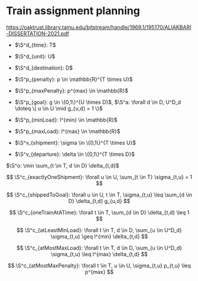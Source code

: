 # Train assignment planning

https://oaktrust.library.tamu.edu/bitstream/handle/1969.1/195170/ALIAKBARI-DISSERTATION-2021.pdf

+ $\S^d_{time}: T$
+ $\S^d_{unit}: U$
+ $\S^d_{destination}: D$

+ $\S^p_{penalty}: p \in \mathbb{R}^{T \times U}$
+ $\S^p_{maxPenalty}: p^{max} \in \mathbb{R}$
+ $\S^p_{goal}: g \in \{0,1\}^{U \times D}$, $\S^a: \forall d \in D, U^D_d \doteq \{ u \in U \mid g_{u,d} = 1 \}$
+ $\S^p_{minLoad}: l^{min} \in \mathbb{R}$
+ $\S^p_{maxLoad}: l^{max} \in \mathbb{R}$

+ $\S^v_{shipment}: \sigma \in \{0,1\}^{T \times U}$
+ $\S^v_{departure}: \delta \in \{0,1\}^{T \times D}$

$\S^o: \min \sum_{t \in T, d \in D} \delta_{t,d}$

$$
  \S^c_{exactlyOneShipment}:
  \forall u \in U, \sum_{t \in T} \sigma_{t,u} = 1
$$

$$
  \S^c_{shippedToGoal}:
  \forall u \in U, t \in T, \sigma_{t,u} \leq \sum_{d \in D} \delta_{t,d} g_{u,d}
$$

$$
  \S^c_{oneTrainAtATime}:
  \forall t \in T, \sum_{d \in D} \delta_{t,d} \leq 1
$$

$$
  \S^c_{atLeastMinLoad}:
  \forall t \in T, d \in D, \sum_{u \in U^D_d} \sigma_{t,u} \geq l^{min} \delta_{t,d}
$$

$$
  \S^c_{atMostMaxLoad}:
  \forall t \in T, d \in D, \sum_{u \in U^D_d} \sigma_{t,u} \leq l^{max} \delta_{t,d}
$$

$$
  \S^c_{atMostMaxPenalty}:
  \forall t \in T, u \in U, \sigma_{t,u} p_{t,u} \leq p^{max}
$$
